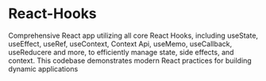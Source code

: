 # React-Hooks
Comprehensive React app utilizing all core React Hooks, including useState, useEffect, useRef, useContext, Context Api, useMemo, useCallback, useReducere and more, to efficiently manage state, side effects, and context. This codebase demonstrates modern React practices for building dynamic applications
